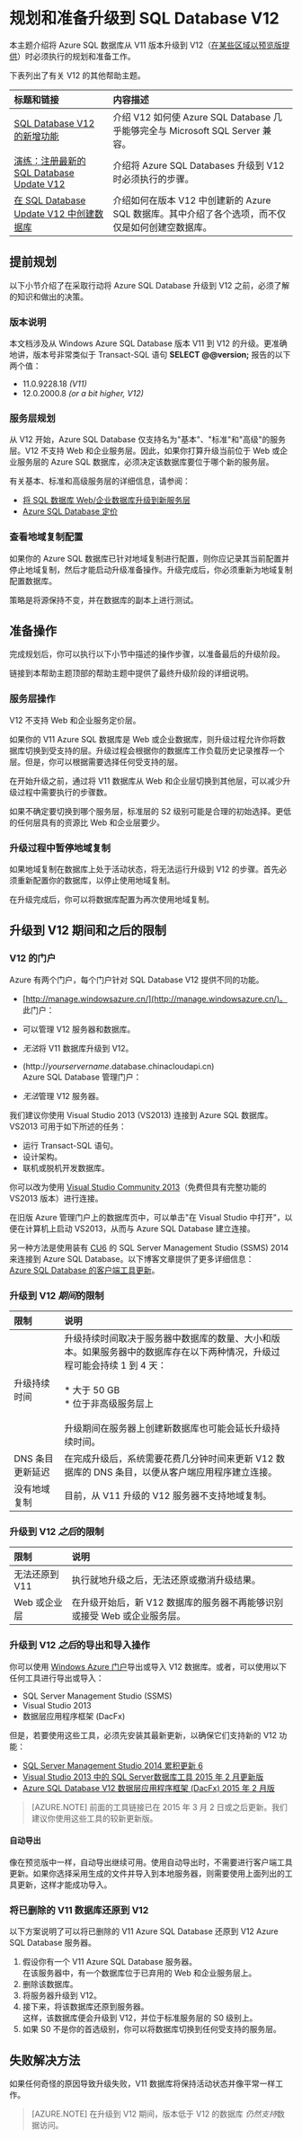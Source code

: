 ﻿<properties
	pageTitle="规划和准备升级到 SQL Database V12"
	description="介绍升级到 Azure SQL Database V12 版本所涉及的准备工作和限制。"
	services="sql-database"
	documentationCenter=""
	authors="MightyPen"
	manager="jeffreyg"
	editor=""/>


<tags
	ms.service="sql-database"
	ms.workload="data-management" 
	ms.tgt_pltfrm="na"
	ms.devlang="na"
	ms.topic="article"
	ms.date="04/22/2015"
	wacn.date="05/25/2015"
	ms.author="genemi"/>


# 规划和准备升级到 SQL Database V12

本主题介绍将 Azure SQL 数据库从 V11 版本升级到 V12（[在某些区域以预览版提供](sql-database-v12-whats-new#V12AzureSqlDbPreviewGaTable)）时必须执行的规划和准备工作。

下表列出了有关 V12 的其他帮助主题。


| 标题和链接 | 内容描述 |
| :--- | :--- |
| [SQL Database V12 的新增功能](sql-database-v12-whats-new) | 介绍 V12 如何使 Azure SQL Database 几乎能够完全与 Microsoft SQL Server 兼容。|
| [演练：注册最新的 SQL Database Update V12](sql-database-v12-sign-up) | 介绍将 Azure SQL Databases 升级到 V12 时必须执行的步骤。|
| [在 SQL Database Update V12 中创建数据库](sql-database-create) | 介绍如何在版本 V12 中创建新的 Azure SQL 数据库。其中介绍了各个选项，而不仅仅是如何创建空数据库。 |


## 提前规划


以下小节介绍了在采取行动将 Azure SQL Database 升级到 V12 之前，必须了解的知识和做出的决策。

### 版本说明


本文档涉及从 Windows Azure SQL Database 版本 V11 到 V12 的升级。更准确地讲，版本号非常类似于 Transact-SQL 语句 **SELECT @@version;** 报告的以下两个值：


- 11.0.9228.18 *(V11)*
- 12.0.2000.8 *(or a bit higher, V12)*


### 服务层规划


从 V12 开始，Azure SQL Database 仅支持名为"基本"、"标准"和"高级"的服务层。V12 不支持 Web 和企业服务层。因此，如果你打算升级当前位于 Web 或企业服务层的 Azure SQL 数据库，必须决定该数据库要位于哪个新的服务层。


有关基本、标准和高级服务层的详细信息，请参阅：


- [将 SQL 数据库 Web/企业数据库升级到新服务层](sql-database-upgrade-new-service-tiers)
- [Azure SQL Database 定价](/home/features/sql-database/#price)


### 查看地域复制配置


如果你的 Azure SQL 数据库已针对地域复制进行配置，则你应记录其当前配置并停止地域复制，然后才能启动升级准备操作。升级完成后，你必须重新为地域复制配置数据库。


策略是将源保持不变，并在数据库的副本上进行测试。


## 准备操作


完成规划后，你可以执行以下小节中描述的操作步骤，以准备最后的升级阶段。


链接到本帮助主题顶部的帮助主题中提供了最终升级阶段的详细说明。


### 服务层操作


V12 不支持 Web 和企业服务定价层。


如果你的 V11 Azure SQL 数据库是 Web 或企业数据库，则升级过程允许你将数据库切换到受支持的层。升级过程会根据你的数据库工作负载历史记录推荐一个层。但是，你可以根据需要选择任何受支持的层。


在开始升级之前，通过将 V11 数据库从 Web 和企业层切换到其他层，可以减少升级过程中需要执行的步骤数。


如果不确定要切换到哪个服务层，标准层的 S2 级别可能是合理的初始选择。更低的任何层具有的资源比 Web 和企业层要少。


### 升级过程中暂停地域复制


如果地域复制在数据库上处于活动状态，将无法运行升级到 V12 的步骤。首先必须重新配置你的数据库，以停止使用地域复制。


在升级完成后，你可以将数据库配置为再次使用地域复制。


## <a id="limitations"></a>升级到 V12 期间和之后的限制


### V12 的门户


Azure 有两个门户，每个门户针对 SQL Database V12 提供不同的功能。


- [http://manage.windowsazure.cn/](http://manage.windowsazure.cn/)。<br/>此门户：
 - 可以管理 V12 服务器和数据库。
 -  *无法*将 V11 数据库升级到 V12。


- (http://*yourservername*.database.chinacloudapi.cn)<br/>
Azure SQL Database 管理门户：
 - *无法*管理 V12 服务器。


我们建议你使用 Visual Studio 2013 (VS2013) 连接到 Azure SQL 数据库。VS2013 可用于如下所述的任务：


- 运行 Transact-SQL 语句。
- 设计架构。
- 联机或脱机开发数据库。


你可以改为使用 [Visual Studio Community 2013](https://www.visualstudio.com/zh-cn/news/vs2013-community-vs.aspx/)（免费但具有完整功能的 VS2013 版本）进行连接。


在旧版 Azure 管理门户上的数据库页中，可以单击"在 Visual Studio 中打开"，以便在计算机上启动 VS2013，从而与 Azure SQL Database 建立连接。


另一种方法是使用装有 [CU6](http://support.microsoft.com/kb/3031047/) 的 SQL Server Management Studio (SSMS) 2014 来连接到 Azure SQL Database。以下博客文章提供了更多详细信息：<br/>[Azure SQL Database 的客户端工具更新](http://azure.microsoft.com/blog/2014/12/22/client-tooling-updates-for-azure-sql-database/)。


### 升级到 V12  *期间*的限制


| 限制 | 说明 |
| :--- | :--- |
| 升级持续时间 | 升级持续时间取决于服务器中数据库的数量、大小和版本。如果服务器中的数据库存在以下两种情况，升级过程可能会持续 1 到 4 天：<br/><br/>* 大于 50 GB<br/>* 位于非高级服务层上<br/><br/>升级期间在服务器上创建新数据库也可能会延长升级持续时间。 |
| DNS 条目更新延迟 | 在完成升级后，系统需要花费几分钟时间来更新 V12 数据库的 DNS 条目，以便从客户端应用程序建立连接。|
| 没有地域复制 | 目前，从 V11 升级的 V12 服务器不支持地域复制。|


### 升级到 V12  *之后*的限制


| 限制 | 说明 |
| :--- | :--- |
| 无法还原到 V11 | 执行就地升级之后，无法还原或撤消升级结果。|
| Web 或企业层 | 在升级开始后，新 V12 数据库的服务器不再能够识别或接受 Web 或企业服务层。|

### 升级到 V12  *之后*的导出和导入操作


你可以使用 [Windows Azure 门户](http://manage.windowsazure.cn)导出或导入 V12 数据库。或者，可以使用以下任何工具进行导出或导入：


- SQL Server Management Studio (SSMS)
- Visual Studio 2013
- 数据层应用程序框架 (DacFx)


但是，若要使用这些工具，必须先安装其最新更新，以确保它们支持新的 V12 功能：


- [SQL Server Management Studio 2014 累积更新 6](http://support2.microsoft.com/kb/3031047)
- [Visual Studio 2013 中的 SQL Server数据库工具 2015 年 2 月更新版](https://msdn.microsoft.com/data/hh297027)
- [Azure SQL Database V12 数据层应用程序框架 (DacFx) 2015 年 2 月版](http://www.microsoft.com/download/details.aspx?id=45886)


> [AZURE.NOTE] 前面的工具链接已在 2015 年 3 月 2 日或之后更新。我们建议你使用这些工具的较新更新版。


#### 自动导出


像在预览版中一样，自动导出继续可用。使用自动导出时，不需要进行客户端工具更新。如果你选择采用生成的文件并导入到本地服务器，则需要使用上面列出的工具更新，这样才能成功导入。


### 将已删除的 V11 数据库还原到 V12

以下方案说明了可以将已删除的 V11 Azure SQL Database 还原到 V12 Azure SQL Database 服务器。

1. 假设你有一个 V11 Azure SQL Database 服务器。 <br/> 在该服务器中，有一个数据库位于已弃用的 Web 和企业服务层上。
2. 删除该数据库。
3. 将服务器升级到 V12。
4. 接下来，将该数据库还原到服务器。 <br/> 这样，该数据库便会升级到 V12，并位于标准服务层的 S0 级别上。
5. 如果 S0 不是你的首选级别，你可以将数据库切换到任何受支持的服务层。


## 失败解决方法


如果任何奇怪的原因导致升级失败，V11 数据库将保持活动状态并像平常一样工作。


> [AZURE.NOTE]
> 在升级到 V12 期间，版本低于 V12 的数据库 *仍然支持*数据访问。





<!--Anchors-->
[副标题 1]: #subheading-1

<!--HONumber=55-->